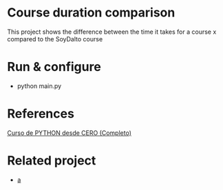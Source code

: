 # Course duration comparison

This project shows the difference between the time it takes for a course x compared to the SoyDalto course

# Run & configure

- python main.py

# References

[Curso de PYTHON desde CERO (Completo)](https://www.youtube.com/watch?v=nKPbfIU442g&t=24993s&pp=ygUJc295IGRhbHRv)

# Related project

- [a](https://www.youtube.com/watch?v=nKPbfIU442g&t=24993s&pp=ygUJc295IGRhbHRv)